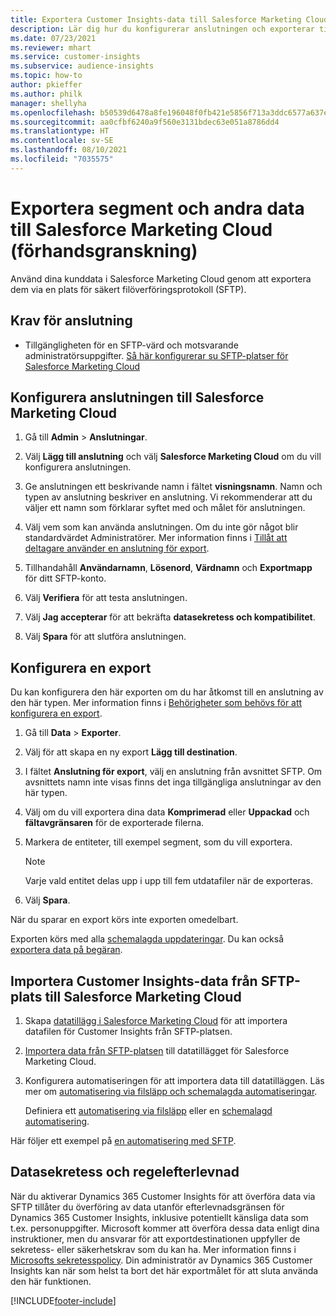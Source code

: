 ```yaml
---
title: Exportera Customer Insights-data till Salesforce Marketing Cloud
description: Lär dig hur du konfigurerar anslutningen och exporterar till Salesforce Marketing Cloud.
ms.date: 07/23/2021
ms.reviewer: mhart
ms.service: customer-insights
ms.subservice: audience-insights
ms.topic: how-to
author: pkieffer
ms.author: philk
manager: shellyha
ms.openlocfilehash: b50539d6478a8fe196048f0fb421e5856f713a3ddc6577a637e593f90857ae8b
ms.sourcegitcommit: aa0cfbf6240a9f560e3131bdec63e051a8786dd4
ms.translationtype: HT
ms.contentlocale: sv-SE
ms.lasthandoff: 08/10/2021
ms.locfileid: "7035575"
---
```

# <a name="export-segments-and-other-data-to-salesforce-marketing-cloud-preview"></a>Exportera segment och andra data till Salesforce Marketing Cloud (förhandsgranskning)

Använd dina kunddata i Salesforce Marketing Cloud genom att exportera dem via en plats för säkert filöverföringsprotokoll (SFTP).

## <a name="prerequisites-for-connection"></a>Krav för anslutning

- Tillgängligheten för en SFTP-värd och motsvarande administratörsuppgifter. [Så här konfigurerar su SFTP-platser för Salesforce Marketing Cloud](https://help.salesforce.com/articleView?id=sf.mc_es_configure_enhanced_ftp.htm&type=5) 

## <a name="set-up-the-connection-to-salesforce-marketing-cloud"></a>Konfigurera anslutningen till Salesforce Marketing Cloud

1. Gå till **Admin** > **Anslutningar**.

1. Välj **Lägg till anslutning** och välj **Salesforce Marketing Cloud** om du vill konfigurera anslutningen.

1. Ge anslutningen ett beskrivande namn i fältet **visningsnamn**. Namn och typen av anslutning beskriver en anslutning. Vi rekommenderar att du väljer ett namn som förklarar syftet med och målet för anslutningen.

1. Välj vem som kan använda anslutningen. Om du inte gör något blir standardvärdet Administratörer. Mer information finns i [Tillåt att deltagare använder en anslutning för export](connections.md#allow-contributors-to-use-a-connection-for-exports).

1. Tillhandahåll **Användarnamn**, **Lösenord**, **Värdnamn** och **Exportmapp** för ditt SFTP-konto.

1. Välj **Verifiera** för att testa anslutningen.

1. Välj **Jag accepterar** för att bekräfta **datasekretess och kompatibilitet**.

1. Välj **Spara** för att slutföra anslutningen.

## <a name="configure-an-export"></a>Konfigurera en export

Du kan konfigurera den här exporten om du har åtkomst till en anslutning av den här typen. Mer information finns i [Behörigheter som behövs för att konfigurera en export](export-destinations.md#set-up-a-new-export).

1. Gå till **Data** > **Exporter**.

1. Välj för att skapa en ny export **Lägg till destination**.

1. I fältet **Anslutning för export**, välj en anslutning från avsnittet SFTP. Om avsnittets namn inte visas finns det inga tillgängliga anslutningar av den här typen.

1. Välj om du vill exportera dina data **Komprimerad** eller **Uppackad** och **fältavgränsaren** för de exporterade filerna.

1. Markera de entiteter, till exempel segment, som du vill exportera.

   > [!NOTE]
   > Varje vald entitet delas upp i upp till fem utdatafiler när de exporteras. 

1. Välj **Spara**.

När du sparar en export körs inte exporten omedelbart.

Exporten körs med alla [schemalagda uppdateringar](system.md#schedule-tab). Du kan också [exportera data på begäran](export-destinations.md#run-exports-on-demand). 

## <a name="import-customer-insights-data-from-sftp-location-to-salesforce-marketing-cloud"></a>Importera Customer Insights-data från SFTP-plats till Salesforce Marketing Cloud

1. Skapa [datatillägg i Salesforce Marketing Cloud](https://help.salesforce.com/articleView?id=sf.mc_es_create_data_extension.htm&type=5) för att importera datafilen för Customer Insights från SFTP-platsen.

2. [Importera data från SFTP-platsen](https://help.salesforce.com/articleView?id=sf.mc_es_import_data_extension_classic.htm&type=5) till datatillägget för Salesforce Marketing Cloud. 

3. Konfigurera automatiseringen för att importera data till datatilläggen. Läs mer om [automatisering via filsläpp och schemalagda automatiseringar](https://help.salesforce.com/articleView?id=sf.mc_as_triggered_automations.htm&type=5).

   Definiera ett [automatisering via filsläpp](https://help.salesforce.com/articleView?id=sf.mc_as_define_a_triggered_automation.htm&type=5) eller en [schemalagd automatisering](https://help.salesforce.com/articleView?id=sf.mc_as_define_a_scheduled_automation.htm&type=5). 

Här följer ett exempel på [en automatisering med SFTP](https://help.salesforce.com/articleView?id=sf.mc_as_ftp_and_triggered_automation_scenario.htm&type=5).

## <a name="data-privacy-and-compliance"></a>Datasekretess och regelefterlevnad

När du aktiverar Dynamics 365 Customer Insights för att överföra data via SFTP tillåter du överföring av data utanför efterlevnadsgränsen för Dynamics 365 Customer Insights, inklusive potentiellt känsliga data som t.ex. personuppgifter. Microsoft kommer att överföra dessa data enligt dina instruktioner, men du ansvarar för att exportdestinationen uppfyller de sekretess- eller säkerhetskrav som du kan ha. Mer information finns i [Microsofts sekretesspolicy](https://go.microsoft.com/fwlink/?linkid=396732).
Din administratör av Dynamics 365 Customer Insights kan när som helst ta bort det här exportmålet för att sluta använda den här funktionen.

[!INCLUDE[footer-include](../includes/footer-banner.md)]
